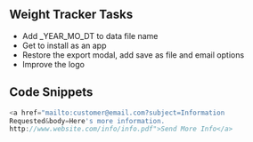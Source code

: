 ## Weight Tracker Tasks
- Add _YEAR_MO_DT to data file name
- Get to install as an app
- Restore the export modal, add save as file and email options
- Improve the logo

## Code Snippets
```javascript
<a href="mailto:customer@email.com?subject=Information
Requested&body=Here's more information. 
http://www.website.com/info/info.pdf">Send More Info</a>
```
